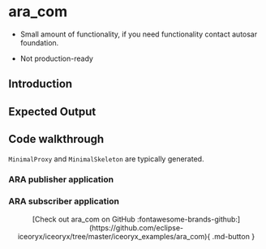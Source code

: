 # ara_com

* Small amount of functionality, if you need functionality contact autosar foundation.

* Not production-ready

## Introduction

## Expected Output

<!-- [![asciicast](https://asciinema.org/a/000000.svg)](https://asciinema.org/a/000000) -->

## Code walkthrough

`MinimalProxy` and `MinimalSkeleton` are typically generated.

### ARA publisher application

### ARA subscriber application

<center>
[Check out ara_com on GitHub :fontawesome-brands-github:](https://github.com/eclipse-iceoryx/iceoryx/tree/master/iceoryx_examples/ara_com){ .md-button } <!--NOLINT github url for website-->
</center>
